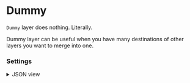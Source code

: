 # Dummy

`Dummy` layer does nothing. Literally.

Dummy layer can be useful when you have many destinations of other layers you want to merge into one.

### Settings

<details>
  <summary>JSON view</summary>
<pre>
{
  "action": "dummy",
  "src": ["$data_1"],
  "dst": "$dummy_2",
  "settings": {}
}
</pre>
</details>

